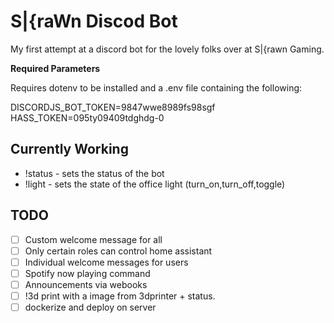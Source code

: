 # S|{raWn Discod Bot

My first attempt at a discord bot for the lovely folks over at S|{rawn Gaming.

**Required Parameters**

Requires dotenv to be installed and a .env file containing the following:

DISCORDJS_BOT_TOKEN=9847wwe8989fs98sgf
HASS_TOKEN=095ty09409tdghdg-0

## Currently Working

* !status <new bot status> - sets the status of the bot
* !light <command> - sets the state of the office light (turn_on,turn_off,toggle)

## TODO 

- [ ] Custom welcome message for all
- [ ] Only certain roles can control home assistant 
- [ ] Individual welcome messages for users
- [ ] Spotify now playing command
- [ ] Announcements via webooks  
- [ ] !3d print with a image from 3dprinter + status. 
- [ ] dockerize and deploy on server
